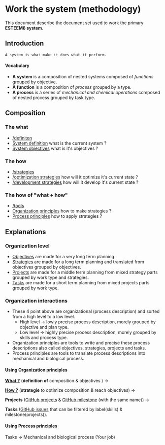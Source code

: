 # Work the system (methodology)

This document describe the document set used to work the primary **ESTEEM8 system**.

## Introduction

```
A system is what make it does what it perform.
```

#### Vocabulary
* **A system** is a composition of nested systems composed of _functions_ grouped by objective.
* **A function** is a composition of _process_ grouped by a type.
* **A process** is a series of _mechanical and chemical operations_ composed of nested process grouped by task type.

## Composition
### The what

* [/definiton](https://github.com/esteem8app/esteem8app.github.io/tree/master/docs/work-the-system/definition)
 * [System definition](https://github.com/esteem8app/esteem8app.github.io/tree/master/docs/work-the-system/definition/system-definition.md) what is the current system ?
 * [System objectives](https://github.com/esteem8app/esteem8app.github.io/blob/master/docs/work-the-system/definition/system-objectives.md) what is it's objectives ?

### The how

 * [/strategies](https://github.com/esteem8app/esteem8app.github.io/tree/master/docs/work-the-system/strategies)
  * [/optimization strategies](https://github.com/esteem8app/esteem8app.github.io/tree/master/docs/work-the-system/strategies/optimization-strategies) how will it optimize it's current state ?
  * [/development strategies](https://github.com/esteem8app/esteem8app.github.io/tree/master/docs/work-the-system/strategies/development-strategies) how will it develop it's current state ?

### The how of "what + how"
 
 * [/tools](https://github.com/esteem8app/esteem8app.github.io/tree/master/docs/work-the-system/tools)
  * [Organization principles](https://github.com/esteem8app/esteem8app.github.io/blob/master/docs/work-the-system/tools/make-strategy-principles.md) how to make strategies ?
  * [Process principles](https://github.com/esteem8app/esteem8app.github.io/blob/master/docs/work-the-system/tools/process-strategy-principles.md) how to apply strategies ?
  
## Explanations
### Organization level

* [Objectives](https://github.com/esteem8app/esteem8app.github.io/blob/master/docs/work-the-system/definition/system-objectives.md) are made for a very long term planning.
* [Strategies](https://github.com/esteem8app/esteem8app.github.io/tree/master/docs/work-the-system/strategies) are made for a long term planning and translated from objectives grouped by objectives.
* [Projects](https://github.com/esteem8app/esteem8app.github.io/projects) are made for a middle term planning from mixed strategy parts grouped by work type and strategies.
* [Tasks](https://github.com/esteem8app/esteem8app.github.io/issues) are made for a short term planning from mixed projects parts grouped by work type.

### Organization interactions

* These 4 point above are organizational (process description) and sorted from a high level to a low level.
  * High level -> lowly precise process description, morely grouped by objective and plan type.
  * Low level -> highly precise process description, morely grouped by skills and process type.
* Organization principles are tools to write and precise these process descriptions also called objectives, strategies, projects and tasks.
* Process principles are tools to translate process descriptions into mechanical and biological process.

#### Using Organization principles

[**What ?**](https://github.com/esteem8app/esteem8app.github.io/tree/master/docs/work-the-system/definition) (**definition of** composition & objectives ) ->

[**How ?**](https://github.com/esteem8app/esteem8app.github.io/tree/master/docs/work-the-system/strategies) (**strategie** to optimize composition & reach objectives) ->

**Projects** ([GitHub projects](https://github.com/esteem8app/esteem8app.github.io/projects) & [GitHub milestone](https://github.com/esteem8app/esteem8app.github.io/milestones) (with the same name)) ->

**Tasks** ([GitHub issues](https://github.com/esteem8app/esteem8app.github.io/issues) that can be filtered by label(skills) & milestone(projects)).

#### Using Process principles

Tasks -> Mechanical and biological process (Your job)
